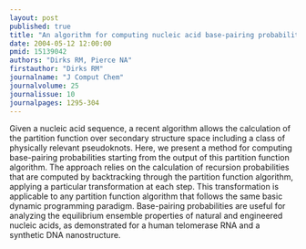 ```yaml
---
layout: post
published: true
title: "An algorithm for computing nucleic acid base-pairing probabilities including pseudoknots."
date: 2004-05-12 12:00:00
pmid: 15139042
authors: "Dirks RM, Pierce NA"
firstauthor: "Dirks RM"
journalname: "J Comput Chem"
journalvolume: 25
journalissue: 10
journalpages: 1295-304
---
```


Given a nucleic acid sequence, a recent algorithm allows the calculation of the partition function over secondary structure space including a class of physically relevant pseudoknots. Here, we present a method for computing base-pairing probabilities starting from the output of this partition function algorithm. The approach relies on the calculation of recursion probabilities that are computed by backtracking through the partition function algorithm, applying a particular transformation at each step. This transformation is applicable to any partition function algorithm that follows the same basic dynamic programming paradigm. Base-pairing probabilities are useful for analyzing the equilibrium ensemble properties of natural and engineered nucleic acids, as demonstrated for a human telomerase RNA and a synthetic DNA nanostructure.

